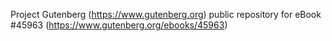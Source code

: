 Project Gutenberg (https://www.gutenberg.org) public repository for eBook #45963 (https://www.gutenberg.org/ebooks/45963)
